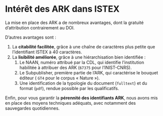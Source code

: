 # Intérêt des ARK dans ISTEX

La mise en place des ARK a de nombreux avantages, dont la gratuité d’attribution contrairement au DOI.

D’autres avantages sont :

1. La **citabilité facilitée**, grâce à une chaîne de caractères plus petite que l’identifiant ISTEX à 40 caractères.
2. La **lisibilité améliorée**, grâce à une hiérarchisation bien identifiée :
   1. Le NAAN, numéro attribué par la CDL, qui identifie l’institution habilitée à attribuer des ARK \(`67375` pour l’INIST-CNRS\).
   2. Le Subpublisher, première partie de l’ARK, qui caractérise le bouquet éditeur \( `GT4` pour le corpus « Nature »\).
   3. Une identification de la typologie du document \(`fulltext`\) et du format \(`pdf`\), rendue possible par les qualificatifs.

Enfin, pour vous garantir la **pérennité des identifiants ARK**, nous avons mis en place des moyens techniques adéquats, avec notamment des sauvegardes quotidiennes.

